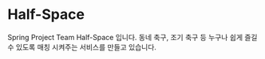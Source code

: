 # Half-Space
Spring Project Team Half-Space 입니다. 동네 축구, 조기 축구 등 누구나 쉽게 즐길 수 있도록 매칭 시켜주는 서비스를 만들고 있습니다.
